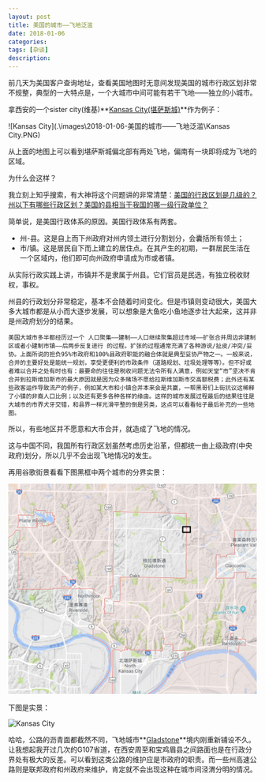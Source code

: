 ```yaml
---
layout: post
title: 美国的城市——飞地泛滥
date: 2018-01-06
categories: 
tags: [杂谈]
description:
---
```


前几天为美国客户查询地址，查看美国地图时无意间发现美国的城市行政区划非常不规整，典型的一大特点是，一个大城市中间可能有若干飞地——独立的小城市。

拿西安的一个sister city(维基)**[Kansas City(堪萨斯城)](http://www.google.cn/maps/place/%E7%BE%8E%E5%9B%BD%E5%AF%86%E8%8B%8F%E9%87%8C%E5%B7%9E%E5%A0%AA%E8%90%A8%E6%96%AF%E5%9F%8E/@39.0318257,-94.5286786,10.29z/data=!4m5!3m4!1s0x87c0f75eafe99997:0x558525e66aaa51a2!8m2!3d39.0996931!4d-94.5785522!5m1!1e4)**作为例子：

![Kansas City](.\images\2018-01-06-美国的城市——飞地泛滥\Kansas City.PNG)

从上面的地图上可以看到堪萨斯城偏北部有两处飞地，偏南有一块即将成为飞地的区域。

为什么会这样？

我立刻上知乎搜索，有大神将这个问题讲的非常清楚：[美国的行政区划是几级的？州以下有哪些行政区划？美国的县相当于我国的哪一级行政单位？](https://www.zhihu.com/question/21365174/answer/61495674)

简单说，是美国行政体系的原因。美国行政体系有两套。

* 州-县。这是自上而下州政府对州内领土进行分割划分，会囊括所有领土；
* 市/镇。这是居民自下而上建立的居住点。在其产生的初期，一群居民生活在一个区域内，他们即可向州政府申请成为市或者镇。

从实际行政实践上讲，市镇并不是隶属于州县。它们官员是民选，有独立税收财权，事权。

州县的行政划分非常稳定，基本不会随着时间变化。但是市镇则变动很大，美国大多大城市都是从小而大逐步发展，可以想象是大鱼吃小鱼地逐步壮大起来，这并非是州政府划分的结果。

```
美国大城市多半都经历过一个 人口聚集——建制——人口继续聚集超过市域——扩张合并周边非建制区或者小建制市镇——后两步反复进行 的过程。扩张的过程通常充满了各种游说/扯皮/冲突/妥协。上面所说的担负95%市政府和100%县政府职能的融合体就是典型妥协产物之一。一般来说，合并的主要好处是能统一规划，享受更便利的市政条件（道路规划、垃圾处理等等）。但不好或者难以合并之处有时也有：最要命的往往是税收问题无法令所有人满意，例如天堂“市”坚决不肯合并到拉斯维加斯市的最大原因就是因为众多赌场不愿给拉斯维加斯市交高额税费；此外还有某些政客运作导致流产的例子，例如某大市和小镇合并本来会是共赢，一帮黑哥们上街抗议这稀释了小镇的非裔人口比例；以及还有更多各种各样的缘由。这样的城市发展过程最后的结果往往是大城市的市界犬牙交错，和县界一样光滑平整的倒是另类，这点可以看看帖子最后补充的一些地图。
```

所以，有些地区并不愿意和大市合并，就造成了飞地的情况。

这与中国不同，我国所有行政区划虽然考虑历史沿革，但都统一由上级政府(中央政府)划分，所以几乎不会出现飞地情况的发生。

再用谷歌街景看看下图黑框中两个城市的分界实景：

![Kansas City](.\images\2018-01-06-美国的城市——飞地泛滥\BorderBetweenCities.PNG)

下图是实景：

![Kansas City](.\images\2018-01-06-美国的城市——飞地泛滥\BorderStreetView.PNG)

哈哈，公路的沥青面都截然不同，飞地城市**[Gladstone](https://en.wikipedia.org/wiki/Gladstone,_Missouri)**境内刚重新铺设不久。让我想起我开过几次的G107省道，在西安周至和宝鸡眉县之间路面也是在行政分界处有极大的反差。可以看到这类公路的维护应是市政府的职责。而一些州高速公路则是联邦政府和州政府来维护，肯定就不会出现这种在城市间泾渭分明的情况。









